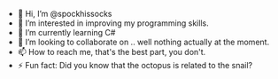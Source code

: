 - 👋 Hi, I’m @spockhissocks
- 👀 I’m interested in improving my programming skills.
- 🌱 I’m currently learning C#
- 💞️ I’m looking to collaborate on .. well nothing actually at the moment.
- 📫 How to reach me, that's the best part, you don't.
- ⚡ Fun fact: Did you know that the octopus is related to the snail?

<!---
spockhissocks/spockhissocks is a ✨ special ✨ repository because its `README.md` (this file) appears on your GitHub profile.
You can click the Preview link to take a look at your changes.
--->

